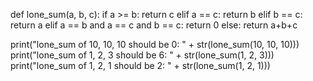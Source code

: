 def lone_sum(a, b, c):
    if a >= b:
        return c
    elif a == c:
        return b
    elif b == c:
        return a
    elif a == b and a == c and b == c:
        return 0
    else:
        return a+b+c

print("lone_sum of 10, 10, 10 should be 0: " + str(lone_sum(10, 10, 10)))
print("lone_sum of 1, 2, 3 should be 6: " + str(lone_sum(1, 2, 3)))
print("lone_sum of 1, 2, 1 should be 2: " + str(lone_sum(1, 2, 1)))
